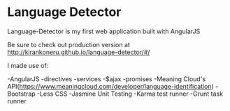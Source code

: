 # Language Detector

Language-Detector is my first web application built with AngularJS

Be sure to check out production version at http://kirankoneru.github.io/language-detector/#/

I made use of:

-AngularJS
-directives
-services
-$ajax
-promises
-Meaning Cloud's API(https://www.meaningcloud.com/developer/language-identification)
-Bootstrap
-Less CSS
-Jasmine Unit Testing
-Karma test runner
-Grunt task runner
